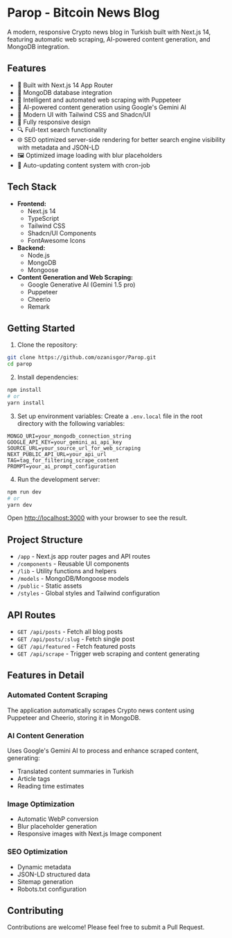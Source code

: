 # Parop - Bitcoin News Blog

A modern, responsive Crypto news blog in Turkish built with Next.js 14, featuring automatic web scraping, AI-powered content generation, and MongoDB integration.

## Features

- 🚀 Built with Next.js 14 App Router
- 💾 MongoDB database integration
- 🤖 Intelligent and automated web scraping with Puppeteer
- 🧠 AI-powered content generation using Google's Gemini AI
- 🎨 Modern UI with Tailwind CSS and Shadcn/UI
- 📱 Fully responsive design
- 🔍 Full-text search functionality
- 🌐 SEO optimized server-side rendering for better search engine visibility with metadata and JSON-LD
- 🖼️ Optimized image loading with blur placeholders
- 🔄 Auto-updating content system with cron-job

## Tech Stack

- **Frontend:**
  - Next.js 14
  - TypeScript
  - Tailwind CSS
  - Shadcn/UI Components
  - FontAwesome Icons
- **Backend:**
  - Node.js
  - MongoDB
  - Mongoose
- **Content Generation and Web Scraping:**
  - Google Generative AI (Gemini 1.5 pro)
  - Puppeteer
  - Cheerio
  - Remark

## Getting Started

1. Clone the repository:

```bash
git clone https://github.com/ozanisgor/Parop.git
cd parop
```

2. Install dependencies:

```bash
npm install
# or
yarn install
```

3. Set up environment variables:
   Create a `.env.local` file in the root directory with the following variables:

```env
MONGO_URI=your_mongodb_connection_string
GOOGLE_API_KEY=your_gemini_ai_api_key
SOURCE_URL=your_source_url_for_web_scraping
NEXT_PUBLIC_API_URL=your_api_url
TAG=tag_for_filtering_scrape_content
PROMPT=your_ai_prompt_configuration
```

4. Run the development server:

```bash
npm run dev
# or
yarn dev
```

Open [http://localhost:3000](http://localhost:3000) with your browser to see the result.

## Project Structure

- `/app` - Next.js app router pages and API routes
- `/components` - Reusable UI components
- `/lib` - Utility functions and helpers
- `/models` - MongoDB/Mongoose models
- `/public` - Static assets
- `/styles` - Global styles and Tailwind configuration

## API Routes

- `GET /api/posts` - Fetch all blog posts
- `GET /api/posts/:slug` - Fetch single post
- `GET /api/featured` - Fetch featured posts
- `GET /api/scrape` - Trigger web scraping and content generating

## Features in Detail

### Automated Content Scraping

The application automatically scrapes Crypto news content using Puppeteer and Cheerio, storing it in MongoDB.

### AI Content Generation

Uses Google's Gemini AI to process and enhance scraped content, generating:

- Translated content summaries in Turkish
- Article tags
- Reading time estimates

### Image Optimization

- Automatic WebP conversion
- Blur placeholder generation
- Responsive images with Next.js Image component

### SEO Optimization

- Dynamic metadata
- JSON-LD structured data
- Sitemap generation
- Robots.txt configuration

## Contributing

Contributions are welcome! Please feel free to submit a Pull Request.
